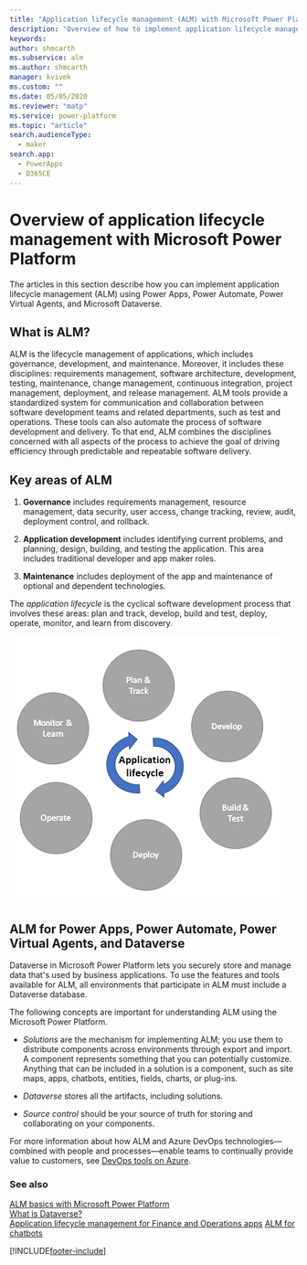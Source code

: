 ```yaml
---
title: "Application lifecycle management (ALM) with Microsoft Power Platform"
description: "Overview of how to implement application lifecycle management (ALM) using Power Apps, Power Automate, Power Virtual Agents, and Microsoft Dataverse."
keywords: 
author: shmcarth
ms.subservice: alm
ms.author: shmcarth
manager: kvivek
ms.custom: ""
ms.date: 05/05/2020
ms.reviewer: "matp"
ms.service: power-platform
ms.topic: "article"
search.audienceType: 
  - maker
search.app: 
  - PowerApps
  - D365CE
---
```


# Overview of application lifecycle management with Microsoft Power Platform
The articles in this section describe how you can implement application lifecycle management (ALM) using Power Apps, Power Automate, Power Virtual Agents, and Microsoft Dataverse. 

## What is ALM? 
ALM is the lifecycle management of applications, which includes governance, development, and maintenance. Moreover, it includes these disciplines: requirements management, software architecture, development, testing, maintenance, change management, continuous integration, project management, deployment, and release management. ALM tools provide a
standardized system for communication and collaboration between software
development teams and related departments, such as test and operations. These
tools can also automate the process of software development and delivery. To
that end, ALM combines the disciplines concerned with all aspects of the process
to achieve the goal of driving efficiency through predictable and repeatable
software delivery.

## Key areas of ALM
1.  **Governance**  includes requirements management, resource management, data
    security, user access, change tracking, review, audit, deployment control,
    and rollback.

2.  **Application development**  includes identifying current problems, and
    planning, design, building, and testing the application. This area includes
    traditional developer and app maker roles.

3.  **Maintenance** includes deployment of the app and maintenance of optional and
    dependent technologies.

The *application lifecycle* is the cyclical software development process that involves these areas: plan and track, develop, build and test, deploy, operate, monitor, and learn from discovery.

![The application lifecycle.](media/application-lifecycle.png "The application lifecycle") 

## ALM for Power Apps, Power Automate, Power Virtual Agents, and Dataverse

Dataverse in Microsoft Power Platform lets you securely store and manage data that's used by business applications. To use the features and tools available for ALM, all environments that participate in ALM must include a Dataverse database.

The following concepts are important for understanding ALM using the Microsoft Power Platform.

-   *Solutions* are the mechanism for implementing ALM; you use them to distribute components across environments through export and import. A component represents something that you can potentially customize. Anything that can be included in a solution is a component, such as site maps, apps, chatbots, entities, fields, charts, or plug-ins. 

-   *Dataverse* stores all the artifacts, including solutions.

-   *Source control* should be your source of truth for storing and collaborating on your components.

For more information about how ALM and Azure DevOps technologies&mdash;combined with people and processes&mdash;enable teams to continually provide value to customers, see [DevOps tools on Azure](https://azure.microsoft.com/solutions/devops/).

### See also
[ALM basics with Microsoft Power Platform](basics-alm.md)<br/>
[What is Dataverse?](/powerapps/maker/common-data-service/data-platform-intro) <br/>
[Application lifecycle management for Finance and Operations apps](/learn/modules/application-lifecycle-finance-operations/)
[ALM for chatbots](/power-virtual-agents/authoring-export-import-bots)


[!INCLUDE[footer-include](../includes/footer-banner.md)]

